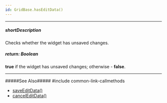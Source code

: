 ```yaml
---
id: GridBase.hasEditData()
---
```

---
##### shortDescription
Checks whether the widget has unsaved changes.

##### return: Boolean
**true** if the widget has unsaved changes; otherwise - **false**.

---
#####See Also#####
#include common-link-callmethods
- [saveEditData()]({basewidgetpath}/Methods/#saveEditData)
- [cancelEditData()]({basewidgetpath}/Methods/#cancelEditData)